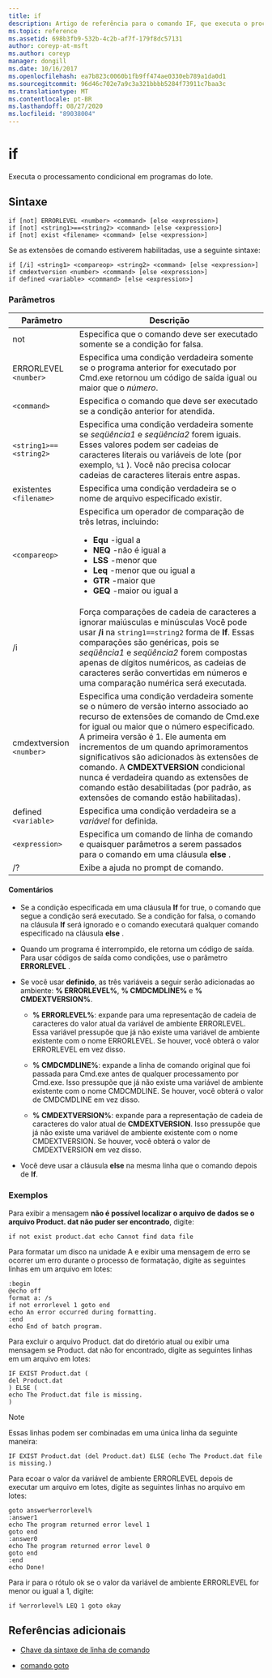 ```yaml
---
title: if
description: Artigo de referência para o comando IF, que executa o processamento condicional em programas do lote.
ms.topic: reference
ms.assetid: 698b3fb9-532b-4c2b-af7f-179f8dc57131
author: coreyp-at-msft
ms.author: coreyp
manager: dongill
ms.date: 10/16/2017
ms.openlocfilehash: ea7b823c0060b1fb9ff474ae0330eb789a1da0d1
ms.sourcegitcommit: 96d46c702e7a9c3a321bbbb5284f73911c7baa3c
ms.translationtype: MT
ms.contentlocale: pt-BR
ms.lasthandoff: 08/27/2020
ms.locfileid: "89038004"
---
```

# <a name="if"></a>if

Executa o processamento condicional em programas do lote.

## <a name="syntax"></a>Sintaxe

```
if [not] ERRORLEVEL <number> <command> [else <expression>]
if [not] <string1>==<string2> <command> [else <expression>]
if [not] exist <filename> <command> [else <expression>]
```

Se as extensões de comando estiverem habilitadas, use a seguinte sintaxe:

```
if [/i] <string1> <compareop> <string2> <command> [else <expression>]
if cmdextversion <number> <command> [else <expression>]
if defined <variable> <command> [else <expression>]
```

### <a name="parameters"></a>Parâmetros

| Parâmetro | Descrição |
| --------- |------------ |
| not | Especifica que o comando deve ser executado somente se a condição for falsa. |
| ERRORLEVEL `<number>` | Especifica uma condição verdadeira somente se o programa anterior for executado por Cmd.exe retornou um código de saída igual ou maior que o *número*. |
| `<command>` | Especifica o comando que deve ser executado se a condição anterior for atendida. |
| `<string1>==<string2>` | Especifica uma condição verdadeira somente se *seqüência1* e *seqüência2* forem iguais. Esses valores podem ser cadeias de caracteres literais ou variáveis de lote (por exemplo, `%1` ). Você não precisa colocar cadeias de caracteres literais entre aspas. |
| existentes `<filename>` | Especifica uma condição verdadeira se o nome de arquivo especificado existir. |
| `<compareop>` | Especifica um operador de comparação de três letras, incluindo:<ul><li>**Equ** -igual a</li><li>**NEQ** -não é igual a</li><li>**LSS** -menor que</li><li>**Leq** -menor que ou igual a</li><li>**GTR** -maior que</li><li>**GEQ** -maior ou igual a</li></ul> |
| /i | Força comparações de cadeia de caracteres a ignorar maiúsculas e minúsculas Você pode usar **/i** na `string1==string2` forma de **If**. Essas comparações são genéricas, pois se *seqüência1* e *seqüência2* forem compostas apenas de dígitos numéricos, as cadeias de caracteres serão convertidas em números e uma comparação numérica será executada. |
| cmdextversion `<number>` | Especifica uma condição verdadeira somente se o número de versão interno associado ao recurso de extensões de comando de Cmd.exe for igual ou maior que o número especificado. A primeira versão é 1. Ele aumenta em incrementos de um quando aprimoramentos significativos são adicionados às extensões de comando. A **CMDEXTVERSION** condicional nunca é verdadeira quando as extensões de comando estão desabilitadas (por padrão, as extensões de comando estão habilitadas). |
| defined `<variable>` | Especifica uma condição verdadeira se a *variável* for definida. |
| `<expression>` | Especifica um comando de linha de comando e quaisquer parâmetros a serem passados para o comando em uma cláusula **else** . |
| /? | Exibe a ajuda no prompt de comando. |

#### <a name="remarks"></a>Comentários

- Se a condição especificada em uma cláusula **If** for true, o comando que segue a condição será executado. Se a condição for falsa, o comando na cláusula **If** será ignorado e o comando executará qualquer comando especificado na cláusula **else** .

- Quando um programa é interrompido, ele retorna um código de saída. Para usar códigos de saída como condições, use o parâmetro **ERRORLEVEL** .

- Se você usar **definido**, as três variáveis a seguir serão adicionadas ao ambiente: **% ERRORLEVEL%**, **% CMDCMDLINE%** e **% CMDEXTVERSION%**.

  - **% ERRORLEVEL%**: expande para uma representação de cadeia de caracteres do valor atual da variável de ambiente ERRORLEVEL. Essa variável pressupõe que já não existe uma variável de ambiente existente com o nome ERRORLEVEL. Se houver, você obterá o valor ERRORLEVEL em vez disso.

  - **% CMDCMDLINE%**: expande a linha de comando original que foi passada para Cmd.exe antes de qualquer processamento por Cmd.exe. Isso pressupõe que já não existe uma variável de ambiente existente com o nome CMDCMDLINE. Se houver, você obterá o valor de CMDCMDLINE em vez disso.

  - **% CMDEXTVERSION%**: expande para a representação de cadeia de caracteres do valor atual de **CMDEXTVERSION**. Isso pressupõe que já não existe uma variável de ambiente existente com o nome CMDEXTVERSION. Se houver, você obterá o valor de CMDEXTVERSION em vez disso.

- Você deve usar a cláusula **else** na mesma linha que o comando depois de **If**.

### <a name="examples"></a>Exemplos

Para exibir a mensagem **não é possível localizar o arquivo de dados se o arquivo Product. dat não puder ser encontrado**, digite:

```
if not exist product.dat echo Cannot find data file
```

Para formatar um disco na unidade A e exibir uma mensagem de erro se ocorrer um erro durante o processo de formatação, digite as seguintes linhas em um arquivo em lotes:

```
:begin
@echo off
format a: /s
if not errorlevel 1 goto end
echo An error occurred during formatting.
:end
echo End of batch program.
```

Para excluir o arquivo Product. dat do diretório atual ou exibir uma mensagem se Product. dat não for encontrado, digite as seguintes linhas em um arquivo em lotes:

```
IF EXIST Product.dat (
del Product.dat
) ELSE (
echo The Product.dat file is missing.
)
```

> [!NOTE]
> Essas linhas podem ser combinadas em uma única linha da seguinte maneira:
> ```
> IF EXIST Product.dat (del Product.dat) ELSE (echo The Product.dat file is missing.)
> ```

Para ecoar o valor da variável de ambiente ERRORLEVEL depois de executar um arquivo em lotes, digite as seguintes linhas no arquivo em lotes:

```
goto answer%errorlevel%
:answer1
echo The program returned error level 1
goto end
:answer0
echo The program returned error level 0
goto end
:end
echo Done!
```

Para ir para o rótulo ok se o valor da variável de ambiente ERRORLEVEL for menor ou igual a 1, digite:

```
if %errorlevel% LEQ 1 goto okay
```

## <a name="additional-references"></a>Referências adicionais

- [Chave da sintaxe de linha de comando](command-line-syntax-key.md)

- [comando goto](goto.md)
